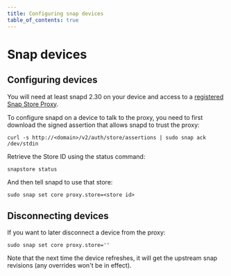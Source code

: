 ```yaml
---
title: Configuring snap devices
table_of_contents: true
---
```


# Snap devices

## Configuring devices

You will need at least snapd 2.30 on your device and access to a
 [registered Snap Store Proxy](register.html).

To configure snapd on a device to talk to the proxy, you need to first
download the signed assertion that allows snapd to trust the proxy:

    curl -s http://<domain>/v2/auth/store/assertions | sudo snap ack /dev/stdin

Retrieve the Store ID using the status command:

    snapstore status

And then tell snapd to use that store:

    sudo snap set core proxy.store=<store id>

## Disconnecting devices

If you want to later disconnect a device from the proxy:

    sudo snap set core proxy.store=''

Note that the next time the device refreshes, it will get the upstream
snap revisions (any overrides won't be in effect).
